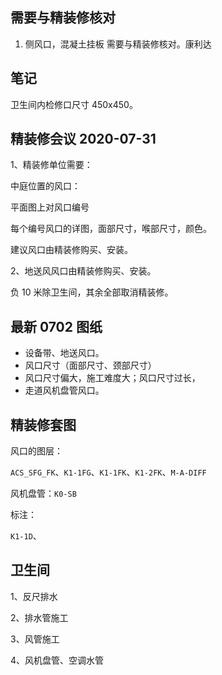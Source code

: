 ## 需要与精装修核对

1. 侧风口，混凝土挂板 需要与精装修核对。康利达

## 笔记

卫生间内检修口尺寸 450x450。

## 精装修会议 2020-07-31

1、精装修单位需要：

中庭位置的风口：

平面图上对风口编号

每个编号风口的详图，面部尺寸，喉部尺寸，颜色。

建议风口由精装修购买、安装。

2、地送风风口由精装修购买、安装。

负 10 米除卫生间，其余全部取消精装修。

## 最新 0702 图纸

* 设备带、地送风口。
* 风口尺寸（面部尺寸、颈部尺寸）
* 风口尺寸偏大，施工难度大；风口尺寸过长，
* 走道风机盘管风口。

## 精装修套图

风口的图层：

`ACS_SFG_FK`、`K1-1FG`、`K1-1FK`、`K1-2FK`、`M-A-DIFF`

风机盘管：`K0-SB`

标注：

`K1-1D`、

## 卫生间

1、反尺排水

2、排水管施工

3、风管施工

4、风机盘管、空调水管
